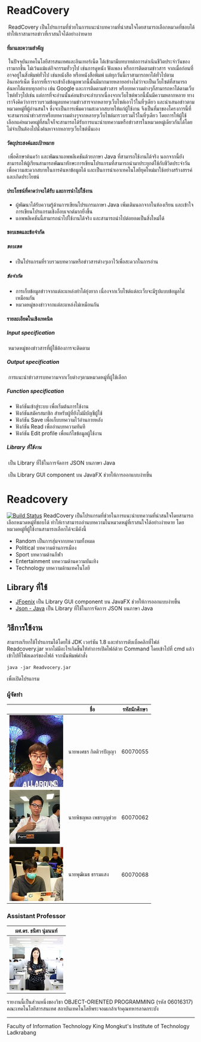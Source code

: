# ReadCovery

​	ReadCovery เป็นโปรแกรมที่ช่วยในการแนะนำบทความที่น่าสนใจโดยสามารถเลือกหมวดที่ชอบได้ ทำให้เราสามารถข่าวที่เราสนใจได้อย่างง่ายดาย

#### ที่มาและความสำคัญ

​	ในปัจจุบันเทคโนโลยีสารสนเทศและอินเทอร์เน็ต ได้เข้ามามีบทบาทต่อการดำเนินชีวิตประจำวันของเรามากขึ้น ไม่เว้นแม้แต่กิจกรรมทั่วๆไป เช่นการดูหนัง ฟังเพลง หรือการติดตามข่าวสาร จากเมื่อก่อนที่อาจอยู่ในสิ่งพิมพ์ทั่วไป เช่นหนังสือ หรือหนังสือพิมพ์ แต่ทุกวันนี้เราสามารถหาได้ทั่วไปตามอินเทอร์เน็ต ซึ่งการที่เราจะเข้าถึงข้อมูลพวกนี้นั้นมีมากมายหลายอย่างไม่ว่าจะเป็นเว็บไซต์ที่สามารถค้นหาได้แทบทุกอย่าง เช่น Google และการติดตามข่าวสาร หรือบทความต่างๆก็สามารถหาได้ตามเว็บไซต์ทั่วๆไปเช่น แต่การที่จะอ่านนั้นค่อนข้างจะลำบากเนื่องจากเว็บไซต์พวกนี้นั้นมีความหลากหลาย ทางเราจึงคิดว่าการรวบรวมข้อมูลบทความข่าวสารจากหลายๆเว็บไซต์เอาไว้ในที่ๆเดียว และนำเสนอข่าวตามหมวดหมู่ที่ผู้อ่านสนใจ ซึ่งจะเป็นการเพิ่มความสะดวกสบายให้แก่ผู้ใช้งาน จึงเป็นที่มาของโครงการนี้ที่จะสามารถนำข่าวสารหรือบทความต่างๆจากหลายๆเว็บไซต์มารวบรวมไว้ในที่ๆเดียว โดยการให้ผู้ใช้เลือกแค่หมวดหมู่ที่สนใจก็จะสามารถได้รับการแนะนำบทความหรือข่าวสารในหมวดหมู่เดียวกันได้โดยไม่จำเป็นต้องไปนั่งค้นหาจากหลายๆเว็บไซต์นั่นเอง

#### วัตถุประสงค์และเป้าหมาย

​	เพื่อศึกษาค้นคว้า และพัฒนาแอพพลิเคชันด้วยภาษา Java ที่สามารถใช้งานได้จริง นอกจากนี้ยังสามารถให้ผู้เรียนสามารถพัฒนาทักษะการเขียนโปรแกรมที่สามารถนำมาประยุกต์ใช้กับชีวิตประจำวัน เพื่อความสะดวกสบายในการค้นหาข้อมูลได้ และเป็นการนำเอาเทคโนโลยียุคใหม่มาใช้อย่างสร้างสรรค์และเกิดประโยชน์

#### ประโยชน์ที่คาดว่าจะได้รับ และการนำไปใช้งาน

- ผู้พัฒนาได้รับความรู้ด้านการเขียนโปรแกรมภาษา Java เพิ่มเติมนอกจากในห้องเรียน และเข้าใจการเขียนโปรแกรมเชิงอ็อบเจกต์มากยิ่งขึ้น
- แอพพลิเคชันนี้สามารถนำไปใช้งานได้จริง และสามารถนำไปต่อยอดเป็นสิ่งใหม่ได้

#### ขอบเขตและข้อจำกัด

##### ขอบเขต

- เป็นโปรแกรมที่รวบรวมบทความหรือข่าวสารต่างๆเอาไว้เพื่อสะดวกในการอ่าน

##### ข้อจำกัด

- การเก็บข้อมูลข่าวจากแต่ละแหล่งทำได้ยุ่งยาก เนื่องจากเว็บไซต์แต่ละเว็บจะมีรูปแบบข้อมูลไม่เหมือนกัน
- หมวดหมู่ของข่าวจากแต่ละแหล่งไม่เหมือนกัน

#### รายละเอียดในเชิงเทคนิค

##### Input specification

​	หมวดหมู่ของข่าวสารที่ผู้ใช้ต้องการจะติดตาม

##### Output specification

​	การแนะนำข่าวสารบทความจากเว็บต่างๆตามหมวดหมู่ที่ผู้ใช้เลือก

##### Function specification

- ฟังก์ชันเข้าสู่ระบบ เพื่อเริ่มต้นการใช้งาน
- ฟังก์ชันสมัครสมาชิก สำหรับผู้ที่ยังไม่มีบัญชีผู้ใช้
- ฟังก์ชัน Save เพื่อเก็บบทความไว้อ่านภายหลัง
- ฟังก์ชัน Read เพื่ออ่านบทความทันที
- ฟังก์ชัน Edit profile เพื่อแก้ไขข้อมูลผู้ใช้งาน

##### Library ที่ใช้งาน

[JSON-JAVA]: https://github.com/stleary/JSON-java	"JSON-JAVA"

​	เป็น Library ที่ใช้ในการจัดการ JSON บนภาษา Java

[JFoenix]: https://github.com/jfoenixadmin/JFoenix	"JFoenix"

​	เป็น Library GUI component บน JavaFX ช่วยให้การออกแบบง่ายขึ้น


# Readcovery
[![Build Status](https://travis-ci.org/joemccann/dillinger.svg?branch=master)](https://travis-ci.org/joemccann/dillinger)
ReadCovery เป็นโปรแกรมที่ช่วยในการแนะนำบทความที่น่าสนใจโดยสามารถเลือกหมวดหมู่ที่ชอบได้ ทำให้เราสามารถอ่านบทความในหมวดหมู่ที่เราสนใจได้อย่างง่ายดาย
โดยหมวดหมู่ที่ผู้ใช้งานสามารถเลือกได้จะมีดังนี้

  - Random เป็นการสุ่มจากบทความทั้งหมด
  - Political บทความด้านการเมือง
  - Sport บทความด้านกีฬา
  - Entertainment บทความด้านความบันเทิง
  - Technology บทความด้านเทคโนโลยี
  ## Library ที่ใช้
  - [JFoenix](https://github.com/jfoenixadmin/JFoenix) เป็น Library GUI component บน JavaFX ช่วยให้การออกแบบง่ายขึ้น
  - [Json - Java](https://github.com/stleary/JSON-java) เป็น Library ที่ใช้ในการจัดการ JSON บนภาษา Java
 ## วิธีการใช้งาน

  สามารถเรียกใช้โปรแกรมได้โดยใช้ JDK  เวอร์ชัน 1.8 และทำการดับเบิ้ลคลิกที่ไฟล์ Readcovery.jar 
  หากไม่มีอะไรเกิดขึ้นให้ทำการเปิดไฟล์ด้วย Command โดยเข้าไปที่ cmd แล้วเข้าไปที่โฟลเดอร์ของไฟล์
  จากนั้นพิมพ์คำสั่ง
   ```
   java -jar Readvocery.jar
   ```
  เพื่อเปิดโปรแกรม
  

### ผู้จัดทำ

|  | ชื่อ | รหัสนักศึกษา
| ------ | ------ | ------ |
|![Fluk](https://github.com/Phongsathron/ReadCovery/blob/GUI/src/img/Fluke.png) | นายพงศธร กิตติวรปัญญา | 60070055
| ![Net](https://github.com/Phongsathron/ReadCovery/blob/GUI/src/img/Net.png) | นายพิชญพล เพชรบุญช่วย | 60070062
| ![Gunn](https://github.com/Phongsathron/ReadCovery/blob/GUI/src/img/Gunn.png) | นายพุฒิเมธ ธรรมแสง | 60070068


### Assistant Professor
| ผศ.ดร. ธนิศา นุ่มนนท์  |
| ------ |
| ![Professor](https://github.com/Phongsathron/ReadCovery/blob/GUI/src/img/Professor.png)

รายงานนี้เป็นส่วนหนึ่งของวิชา OBJECT-ORIENTED PROGRAMMING (รหัส 06016317)
คณะเทคโนโลยีสารสนเทศ สถาบันเทคโนโลยีพระจอมเกล้าเจ้าคุณทหารลาดกระบัง
***

Faculty of Information Technology
King Mongkut's Institute of Technology Ladkrabang
